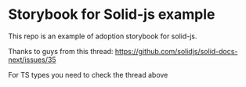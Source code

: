 # Storybook for Solid-js example

This repo is an example of adoption storybook for solid-js.

Thanks to guys from this thread: https://github.com/solidjs/solid-docs-next/issues/35

For TS types you need to check the thread above